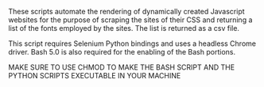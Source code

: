 These scripts automate the rendering of dynamically created Javascript websites for the purpose of scraping the sites of their CSS and returning a list of the fonts employed by the sites. The list is returned as a csv file.

This script requires Selenium Python bindings and uses a headless Chrome driver. Bash 5.0 is also required for the enabling of the Bash portions.

MAKE SURE TO USE CHMOD TO MAKE THE BASH SCRIPT AND THE PYTHON SCRIPTS EXECUTABLE IN YOUR MACHINE
